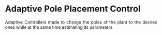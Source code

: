 # Adaptive Pole Placement Control

<p align=justify> Adaptive Controllers made to change the poles of the plant to the desired ones while at the same time estimating its parameters. <br> </p>
